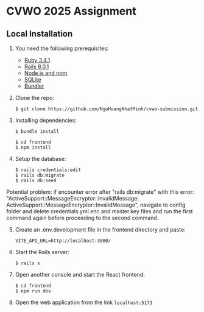 # CVWO 2025 Assignment

## Local Installation

1. You need the following prerequisites:
   - [Ruby 3.4.1](https://www.ruby-lang.org/en/)
   - [Rails 8.0.1](https://rubyonrails.org/)
   - [Node.js and npm](https://nodejs.org/en)
   - [SQLite](https://www.sqlite.org/download.html)
   - [Bundler](https://bundler.io/)

2. Clone the repo:
   ```console
   $ git clone https://github.com/NgoHoangNhatMinh/cvwo-submission.git
   ```

3. Installing dependencies:
   ```console
   $ bundle install
   ```
   ```console
   $ cd frontend
   $ npm install
   ```

4. Setup the database:
   ```console
   $ rails credentials:edit
   $ rails db:migrate
   $ rails db:seed
   ```
Potential problem: if encounter error after "rails db:migrate" with this error: "ActiveSupport::MessageEncryptor::InvalidMessage: ActiveSupport::MessageEncryptor::InvalidMessage", navigate to config folder and delete credentials.yml.enc and master.key files and run the first command again before proceeding to the second command.

5. Create an .env.development file in the frontend directory and paste:
   ```
   VITE_API_URL=http://localhost:3000/
   ```

6. Start the Rails server:
   ```console
   $ rails s
   ```

7. Open another console and start the React frontend:
   ```console
   $ cd frontend
   $ npm run dev
   ```  

8. Open the web application from the link `localhost:5173`